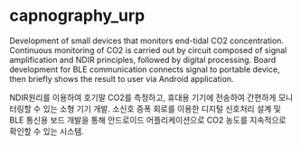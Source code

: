 # capnography_urp

Development of small devices that monitors end-tidal CO2 concentration. Continuous monitoring of CO2 is carried out by circuit composed of signal amplification and NDIR principles, followed by digital processing. Board development for BLE communication connects signal to portable device, then briefly shows the result to user via Android application.

NDIR원리를 이용하여 호기말 CO2를 측정하고, 휴대용 기기에 전송하여 간편하게 모니터링할 수 있는 소형 기기 개발.
소신호 증폭 회로를 이용한 디지털 신호처리 설계 및 BLE 통신용 보드 개발을 통해 안드로이드 어플리케이션으로 CO2 농도를 지속적으로 확인할 수 있는 시스템.
